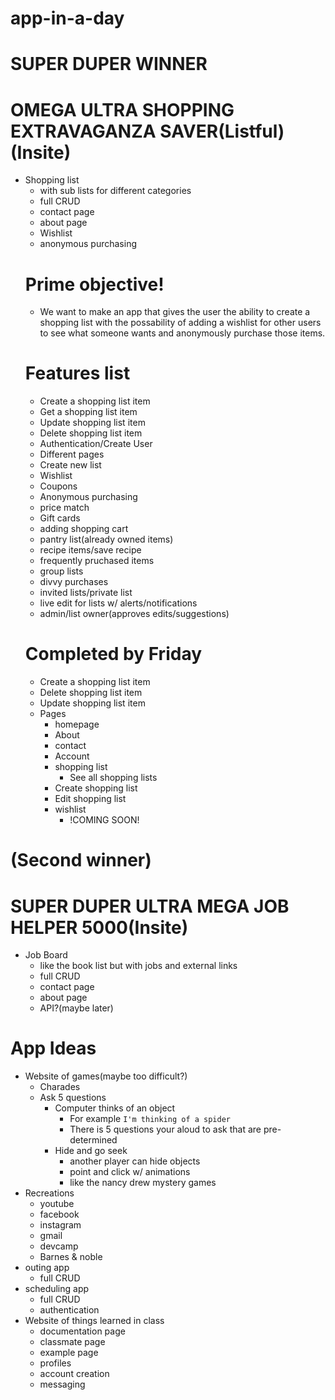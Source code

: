 # app-in-a-day
# SUPER DUPER WINNER
  # OMEGA ULTRA SHOPPING EXTRAVAGANZA SAVER(Listful)(Insite)
- Shopping list 
  - with sub lists for different categories
  - full CRUD
  - contact page
  - about page
  - Wishlist
  - anonymous purchasing
  # Prime objective!
    - We want to make an app that gives the user the ability to create a shopping list with the possability of adding a wishlist for other users to see what someone wants and anonymously purchase those items.
  # Features list
    - Create a shopping list item
    - Get a shopping list item
    - Update shopping list item
    - Delete shopping list item
    - Authentication/Create User
    - Different pages
    - Create new list
    - Wishlist
    - Coupons
    - Anonymous purchasing
    - price match
    - Gift cards
    - adding shopping cart
    - pantry list(already owned items)
    - recipe items/save recipe
    - frequently pruchased items
    - group lists
    - divvy purchases
    - invited lists/private list
    - live edit for lists w/ alerts/notifications
    - admin/list owner(approves edits/suggestions)
  # Completed by Friday
    - Create a shopping list item
    - Delete shopping list item
    - Update shopping list item
    - Pages
      - homepage
      - About
      - contact
      - Account
      - shopping list
        - See all shopping lists
      - Create shopping list
      - Edit shopping list
      - wishlist
        - !COMING SOON!

# (Second winner)
  # SUPER DUPER ULTRA MEGA JOB HELPER 5000(Insite)
- Job Board
  - like the book list but with jobs and external links
  - full CRUD
  - contact page
  - about page
  - API?(maybe later)

# App Ideas
- Website of games(maybe too difficult?)
  - Charades
  - Ask 5 questions
    - Computer thinks of an object
      - For example `I'm thinking of a spider`
      - There is 5 questions your aloud to ask that are pre-determined
    - Hide and go seek
        - another player can hide objects
        - point and click w/ animations
        - like the nancy drew mystery games
- Recreations
  - youtube
  - facebook
  - instagram
  - gmail
  - devcamp
  - Barnes & noble
- outing app
  - full CRUD
- scheduling app
  - full CRUD
  - authentication
- Website of things learned in class
  - documentation page
  - classmate page
  - example page
  - profiles
  - account creation
  - messaging